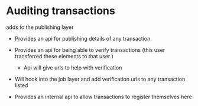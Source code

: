 # Auditing transactions

adds to the publishing layer

* Provides an api for publishing details of any transaction.

* Provides an api for being able to verify transactions (this user transferred these elements to that user )
    * Api will give urls to help with verification

* Will hook into the job layer and add verification urls to any transaction listed

* Provides an internal api to allow transactions to register themselves here

